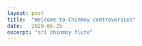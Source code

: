 ```yaml
---
layout: post
title:  "Welcome to Chinmoy controversies"
date:   2020-06-25
excerpt: "sri chinmoy flute"
---
```

